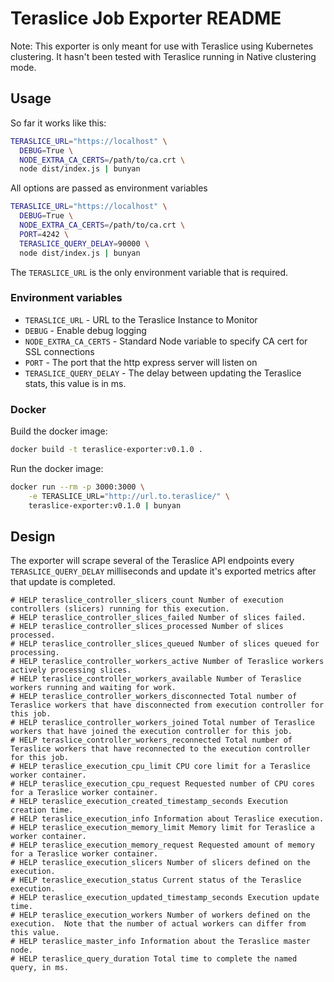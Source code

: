 # Teraslice Job Exporter README

Note: This exporter is only meant for use with Teraslice using Kubernetes
clustering.  It hasn't been tested with Teraslice running in Native clustering
mode.

## Usage

So far it works like this:

```bash
TERASLICE_URL="https://localhost" \
  DEBUG=True \
  NODE_EXTRA_CA_CERTS=/path/to/ca.crt \
  node dist/index.js | bunyan
```

All options are passed as environment variables

```bash
TERASLICE_URL="https://localhost" \
  DEBUG=True \
  NODE_EXTRA_CA_CERTS=/path/to/ca.crt \
  PORT=4242 \
  TERASLICE_QUERY_DELAY=90000 \
  node dist/index.js | bunyan
```

The `TERASLICE_URL` is the only environment variable that is required.

### Environment variables

* `TERASLICE_URL` - URL to the Teraslice Instance to Monitor
* `DEBUG` - Enable debug logging
* `NODE_EXTRA_CA_CERTS` - Standard Node variable to specify CA cert for SSL
connections
* `PORT` - The port that the http express server will listen on
* `TERASLICE_QUERY_DELAY` - The delay between updating the Teraslice stats, this
value is in ms.

### Docker

Build the docker image:

```bash
docker build -t teraslice-exporter:v0.1.0 .
```

Run the docker image:

```bash
docker run --rm -p 3000:3000 \
    -e TERASLICE_URL="http://url.to.teraslice/" \
    teraslice-exporter:v0.1.0 | bunyan
```

## Design

The exporter will scrape several of the Teraslice API endpoints every
`TERASLICE_QUERY_DELAY` milliseconds and update it's exported metrics after that
update is completed.

```text
# HELP teraslice_controller_slicers_count Number of execution controllers (slicers) running for this execution.
# HELP teraslice_controller_slices_failed Number of slices failed.
# HELP teraslice_controller_slices_processed Number of slices processed.
# HELP teraslice_controller_slices_queued Number of slices queued for processing.
# HELP teraslice_controller_workers_active Number of Teraslice workers actively processing slices.
# HELP teraslice_controller_workers_available Number of Teraslice workers running and waiting for work.
# HELP teraslice_controller_workers_disconnected Total number of Teraslice workers that have disconnected from execution controller for this job.
# HELP teraslice_controller_workers_joined Total number of Teraslice workers that have joined the execution controller for this job.
# HELP teraslice_controller_workers_reconnected Total number of Teraslice workers that have reconnected to the execution controller for this job.
# HELP teraslice_execution_cpu_limit CPU core limit for a Teraslice worker container.
# HELP teraslice_execution_cpu_request Requested number of CPU cores for a Teraslice worker container.
# HELP teraslice_execution_created_timestamp_seconds Execution creation time.
# HELP teraslice_execution_info Information about Teraslice execution.
# HELP teraslice_execution_memory_limit Memory limit for Teraslice a worker container.
# HELP teraslice_execution_memory_request Requested amount of memory for a Teraslice worker container.
# HELP teraslice_execution_slicers Number of slicers defined on the execution.
# HELP teraslice_execution_status Current status of the Teraslice execution.
# HELP teraslice_execution_updated_timestamp_seconds Execution update time.
# HELP teraslice_execution_workers Number of workers defined on the execution.  Note that the number of actual workers can differ from this value.
# HELP teraslice_master_info Information about the Teraslice master node.
# HELP teraslice_query_duration Total time to complete the named query, in ms.
```
